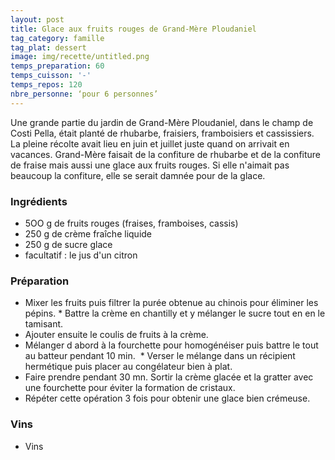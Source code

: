 ```yaml
---
layout: post
title: Glace aux fruits rouges de Grand-Mère Ploudaniel
tag_category: famille
tag_plat: dessert
image: img/recette/untitled.png
temps_preparation: 60
temps_cuisson: '-'
temps_repos: 120
nbre_personne: ‘pour 6 personnes’
---
```

Une grande partie du jardin de Grand-Mère Ploudaniel, dans le champ de Costi Pella, était planté de rhubarbe, fraisiers, framboisiers et cassissiers. La pleine récolte avait lieu en juin et juillet juste quand on arrivait en vacances. Grand-Mère faisait de la confiture de rhubarbe et de la confiture de fraise mais aussi une glace aux fruits rouges. Si elle n'aimait pas beaucoup la confiture, elle se serait damnée pour de la glace.

### Ingrédients
* 5OO g de fruits rouges (fraises, framboises, cassis)
* 250 g de crème fraîche liquide
* 250 g de sucre glace
* facultatif : le jus d'un citron

### Préparation
* Mixer les fruits puis filtrer la purée obtenue au chinois pour éliminer les pépins.
* Battre la crème en chantilly et y mélanger le sucre tout en en le tamisant. 
* Ajouter ensuite le coulis de fruits à la crème.
* Mélanger d abord à la fourchette pour homogénéiser puis battre le tout au batteur pendant 10 min.
 * Verser le mélange dans un récipient hermétique puis placer au congélateur bien à plat.
* Faire prendre pendant 30 mn. Sortir la crème glacée et la gratter avec une fourchette pour éviter la formation de cristaux.
* Répéter cette opération 3 fois pour obtenir une glace bien crémeuse.

### Vins
* Vins
